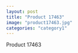 ```yaml
---
layout: post
title: "Product 17463"
image: "product17463.jpg"
categories: "category1"
---
```

Product 17463
